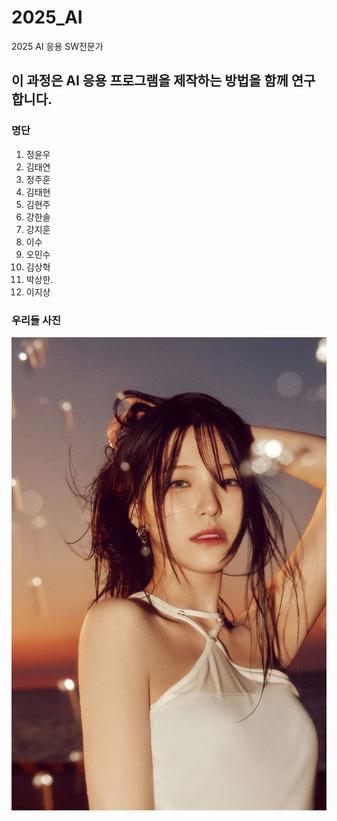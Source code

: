 # 2025_AI
2025 AI 응용 SW전문가
## 이 과정은 AI 응용 프로그램을 제작하는 방법을 함께 연구합니다.
### 명단
1. 정윤우
2. 김태연
3. 정주훈
4. 김태현
5. 김현주
6. 강한솔
7. 강지훈
8. 이수
9. 오민수
10. 김상혁
11. 박상한.
12. 이지상

### 우리들 사진
![이미지 1](이미지/백지헌.webp)
